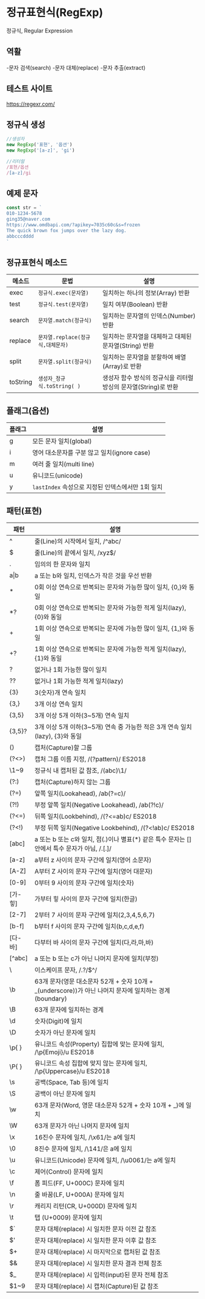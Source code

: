 # 정규표현식(RegExp)

정규식, Regular Expression

## 역활

-문자 검색(search)
-문자 대체(replace)
-문자 추출(extract)

## 테스트 사이트 

https://regexr.com/

## 정규식 생성

```js
//생성자 
new RegExp('표현', '옵션')
new RegExp('[a-z]', 'gi')

//리터럴
/표현/옵션
/[a-z]/gi
``` 

## 예제 문자
```js
const str = `
010-1234-5678
ging35@naver.com
https://www.omdbapi.com/?apikey=7035c60c&s=frozen
The quick brown fox jumps over the lazy dog.
abbcccdddd
`
```

## 정규표현식 메소드

메소드 | 문법 | 설명
--|--|--
exec | `정규식.exec(문자열)` | 일치하는 하나의 정보(Array) 반환
test | `정규식.test(문자열)` | 일치 여부(Boolean) 반환
search | `문자열.match(정규식)` | 일치하는 문자열의 인덱스(Number) 반환
replace | `문자열.replace(정규식,대체문자)` | 일치하는 문자열을 대체하고 대체된 문자열(String) 반환
split | `문자열.split(정규식)` | 일치하는 문자열을 분할하여 배열(Array)로 반환
toString | `생성자_정규식.toString( )` | 생성자 함수 방식의 정규식을 리터럴 방싱의 문자열(String)로 반환

## 플래그(옵션)

플래그 | 설명
--|--
g | 모든 문자 일치(global)
i | 영어 대소문자를 구분 않고 일치(ignore case)
m | 여러 줄 일치(multi line)
u | 유니코드(unicode)
y | `lastIndex` 속성으로 지정된 인덱스에서만 1회 일치

## 패턴(표현)

패턴 | 설명
--|--
^ | 줄(Line)의 시작에서 일치, /^abc/
$ | 줄(Line)의 끝에서 일치, /xyz$/
. | 임의의 한 문자와 일치
a\|b | a 또는 b와 일치, 인덱스가 작은 것을 우선 반환
\* | 0회 이상 연속으로 반복되는 문자와 가능한 많이 일치, {0,}와 동일
*? | 0회 이상 연속으로 반복되는 문자와 가능한 적게 일치(lazy), {0}와 동일
\+ | 1회 이상 연속으로 반복되는 문자에 가능한 많이 일치, {1,}와 동일
+? | 1회 이상 연속으로 반복되는 문자에 가능한 적게 일치(lazy), {1}와 동일
? | 없거나 1회 가능한 많이 일치
?? | 없거나 1회 가능한 적게 일치(lazy)
{3} | 3(숫자)개 연속 일치
{3,} | 3개 이상 연속 일치
{3,5} | 3개 이상 5개 이하(3~5개) 연속 일치
{3,5}? | 3개 이상 5개 이하(3~5개) 연속 중 가능한 적은 3개 연속 일치(lazy), {3}와 동일
() | 캡처(Capture)할 그룹
(?<>) | 캡처 그룹 이름 지정, /(?<name>pattern)/ ES2018
\1~9 | 정규식 내 캡처된 값 참조, /(abc)\1/
(?:) | 캡처(Capture)하지 않는 그룹
(?=) | 앞쪽 일치(Lookahead), /ab(?=c)/
(?!) | 부정 앞쪽 일치(Negative Lookahead), /ab(?!c)/
(?<=) | 뒤쪽 일치(Lookbehind), /(?<=ab)c/ ES2018
(?<!) | 부정 뒤쪽 일치(Negative Lookbehind), /(?<!ab)c/ ES2018
[abc] | a 또는 b 또는 c와 일치, 점(.)이나 별표(*) 같은 특수 문자는 []안에서 특수 문자가 아님, /\.[.]/
[a-z] | a부터 z 사이의 문자 구간에 일치(영어 소문자)
[A-Z] | A부터 Z 사이의 문자 구간에 일치(영어 대문자)
[0-9] | 0부터 9 사이의 문자 구간에 일치(숫자)
[가-힣] | 가부터 힣 사이의 문자 구간에 일치(한글)
[2-7] | 2부터 7 사이의 문자 구간에 일치(2,3,4,5,6,7)
[b-f] | b부터 f 사이의 문자 구간에 일치(b,c,d,e,f)
[다-바] | 다부터 바 사이의 문자 구간에 일치(다,라,마,바)
[^abc] | a 또는 b 또는 c가 아닌 나머지 문자에 일치(부정)
\ | 이스케이프 문자, /\.\?\/\$\^/
\b | 63개 문자(영문 대소문자 52개 + 숫자 10개 + _(underscore))가 아닌 나머지 문자에 일치하는 경계(boundary)
\B | 63개 문자에 일치하는 경계
\d | 숫자(Digit)에 일치
\D | 숫자가 아닌 문자에 일치
\p{ } | 유니코드 속성(Property) 집합에 맞는 문자에 일치, /\p{Emoji}/u ES2018
\P{ } | 유니코드 속성 집합에 맞지 않는 문자에 일치, /\p{Uppercase}/u ES2018
\s | 공백(Space, Tab 등)에 일치
\S | 공백이 아닌 문자에 일치
\w | 63개 문자(Word, 영문 대소문자 52개 + 숫자 10개 + _)에 일치
\W | 63개 문자가 아닌 나머지 문자에 일치
\x | 16진수 문자에 일치, /\x61/는 a에 일치
\0 | 8진수 문자에 일치, /\141/은 a에 일치
\u | 유니코드(Unicode) 문자에 일치, /\u0061/는 a에 일치
\c | 제어(Control) 문자에 일치
\f | 폼 피드(FF, U+000C) 문자에 일치
\n | 줄 바꿈(LF, U+000A) 문자에 일치
\r | 캐리지 리턴(CR, U+000D) 문자에 일치
\t | 탭 (U+0009) 문자에 일치
$` | 문자 대체(replace) 시 일치한 문자 이전 값 참조
$' | 문자 대체(replace) 시 일치한 문자 이후 값 참조
$+ | 문자 대체(replace) 시 마지막으로 캡처된 값 참조
$& | 문자 대체(replace) 시 일치한 문자 결과 전체 참조
$_ | 문자 대체(replace) 시 입력(input)된 문자 전체 참조
$1~9 | 문자 대체(replace) 시 캡처(Capture)된 값 참조
